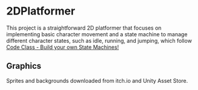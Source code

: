 # 2DPlatformer
This project is a straightforward 2D platformer that focuses on implementing basic character movement and a state machine to manage different character states, such as idle, running, and jumping, which follow [Code Class - Build your own State Machines!](https://www.youtube.com/watch?v=-jkT4oFi1vk)

## Graphics
Sprites and backgrounds downloaded from itch.io and Unity Asset Store.
